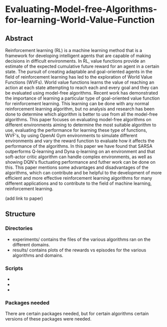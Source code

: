 # Evaluating-Model-free-Algorithms-for-learning-World-Value-Function

## Abstract

Reinforcement learning (RL) is a machine learning method that is a framework for developing intelligent agents that are capable of making decisions in difficult environments. In RL, value functions provide an estimate of the expected cumulative future reward for an agent in a certain state. The pursuit of creating adaptable and goal-oriented agents in the field of reinforcement learning has led to the exploration of World Value Functions (WVFs). World value functions learns the value of reaching an action at each state attempting to reach each and every goal and they can be evaluated using model-free algorithms. Recent work has demonstrated the importance of learning a particular type of goal-oriented value function for reinforcement learning. This learning can be done with any normal reinforcement learning algorithm, but no analysis and research has been done to determine which algorithm is better to use from all the model-free algorithms. This paper focuses on evaluating model-free algorithms on different environments aiming to determine the most suitable algorithm to use, evaluating the performance for learning these type of functions, WVF's, by using OpenAI Gym environments to simulate different environments and vary the reward function to evaluate how it affects the performance of the algorithms. In this paper we have found that SARSA outperforms Q-learning and Dyna q-learning on an environment and that soft-actor critic algorithm can handle complex environments, as well as showing DQN's fluctuating performance and futher work can be done on this. This paper mentions some advantages and disadvantages of the algorithms, which can contribute and be helpful to the development of more efficient and more effective reinforcement learning algorithms for many different applications and to contribute to the field of machine learning, reinforcement learning.

(add link to paper)

## Structure

### Directories

- experiments/ contains the files of the various algorithms ran on the different domains.
- results/ contains plots of the rewards vs episodes for the various algorithms and domains.

### Scripts

-
-
-

### Packages needed

There are certain packages needed, but for certain algorithms certain versions of these packages were needed.
